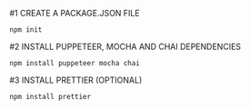 #1 CREATE A PACKAGE.JSON FILE

 `npm init`

#2 INSTALL PUPPETEER, MOCHA AND CHAI DEPENDENCIES

 `npm install puppeteer mocha chai`

#3 INSTALL PRETTIER (OPTIONAL)

 `npm install prettier`